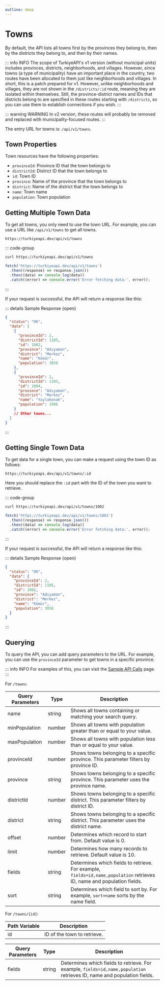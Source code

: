 ```yaml
---
outline: deep
---
```


# Towns

By default, the API lists all towns first by the provinces they belong to, then by the districts they belong to, and then by their names.

::: info INFO
The scope of TurkiyeAPI's v1 version (without municipal units) includes provinces, districts, neighborhoods, and villages. However, since towns (a type of municipality) have an important place in the country, two routes have been allocated to them just like neighborhoods and villages. In short, this is a patch prepared for v1. However, unlike neighborhoods and villages, they are not shown in the `/districts/:id` route, meaning they are isolated within themselves. Still, the province-district names and IDs that districts belong to are specified in these routes starting with `/districts`, so you can use them to establish connections if you wish.
:::

::: warning WARNING
In v2 version, these routes will probably be removed and replaced with municipality-focused routes.
:::

The entry URL for towns is: `/api/v1/towns`.

## Town Properties

Town resources have the following properties:

- `provinceId`: Province ID that the town belongs to
- `districtId`: District ID that the town belongs to
- `id`: Town ID
- `province`: Name of the province that the town belongs to
- `district`: Name of the district that the town belongs to
- `name`: Town name
- `population`: Town population

## Getting Multiple Town Data

To get all towns, you only need to use the town URL. For example, you can use a URL like `/api/v1/towns` to get all towns.

```url
https://turkiyeapi.dev/api/v1/towns
```

::: code-group

```bash [curl]
curl https://turkiyeapi.dev/api/v1/towns
```

```javascript [fetch]
fetch('https://turkiyeapi.dev/api/v1/towns')
  .then((response) => response.json())
  .then((data) => console.log(data))
  .catch((error) => console.error('Error fetching data:', error));
```

:::

If your request is successful, the API will return a response like this:

::: details Sample Response {open}

```json
{
  "status": "OK",
  "data": [
    {
      "provinceId": 2,
      "districtId": 1105,
      "id": 1002,
      "province": "Adıyaman",
      "district": "Merkez",
      "name": "Kömür",
      "population": 3058
    },
    {
      "provinceId": 2,
      "districtId": 1105,
      "id": 1004,
      "province": "Adıyaman",
      "district": "Merkez",
      "name": "Yaylakonak",
      "population": 1906
    }
    // Other towns...
  ]
}
```

:::

## Getting Single Town Data

To get data for a single town, you can make a request using the town ID as follows:

```url
https://turkiyeapi.dev/api/v1/towns/:id
```

Here you should replace the `:id` part with the ID of the town you want to retrieve.

::: code-group

```bash [curl]
curl https://turkiyeapi.dev/api/v1/towns/1002
```

```javascript [fetch]
fetch('https://turkiyeapi.dev/api/v1/towns/1002')
  .then((response) => response.json())
  .then((data) => console.log(data))
  .catch((error) => console.error('Error fetching data:', error));
```

:::

If your request is successful, the API will return a response like this:

::: details Sample Response {open}

```json
{
  "status": "OK",
  "data": {
    "provinceId": 2,
    "districtId": 1105,
    "id": 1002,
    "province": "Adıyaman",
    "district": "Merkez",
    "name": "Kömür",
    "population": 3058
  }
}
```

:::

## Querying

To query the API, you can add query parameters to the URL. For example, you can use the `provinceId` parameter to get towns in a specific province.

::: info INFO
For examples of this, you can visit the [Sample API Calls](./examples.md) page.
:::

For `/towns`:

| Query Parameters | Type   | Description                                                                                                             |
| ---------------- | ------ | ----------------------------------------------------------------------------------------------------------------------- |
| name             | string | Shows all towns containing or matching your search query.                                                               |
| minPopulation    | number | Shows all towns with population greater than or equal to your value.                                                    |
| maxPopulation    | number | Shows all towns with population less than or equal to your value.                                                       |
| provinceId       | number | Shows towns belonging to a specific province. This parameter filters by province ID.                                    |
| province         | string | Shows towns belonging to a specific province. This parameter uses the province name.                                    |
| districtId       | number | Shows towns belonging to a specific district. This parameter filters by district ID.                                    |
| district         | string | Shows towns belonging to a specific district. This parameter uses the district name.                                    |
| offset           | number | Determines which record to start from. Default value is 0.                                                              |
| limit            | number | Determines how many records to retrieve. Default value is 10.                                                           |
| fields           | string | Determines which fields to retrieve. For example, `fields=id,name,population` retrieves ID, name and population fields. |
| sort             | string | Determines which field to sort by. For example, `sort=name` sorts by the name field.                                    |

For `/towns/{id}`:

| Path Variable | Description                 |
| ------------- | --------------------------- |
| id            | ID of the town to retrieve. |

| Query Parameters | Type   | Description                                                                                                             |
| ---------------- | ------ | ----------------------------------------------------------------------------------------------------------------------- |
| fields           | string | Determines which fields to retrieve. For example, `fields=id,name,population` retrieves ID, name and population fields. |
